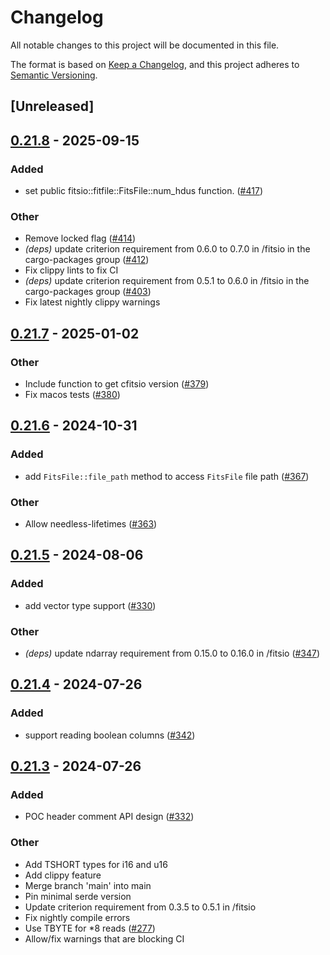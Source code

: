 # Changelog
All notable changes to this project will be documented in this file.

The format is based on [Keep a Changelog](https://keepachangelog.com/en/1.0.0/),
and this project adheres to [Semantic Versioning](https://semver.org/spec/v2.0.0.html).

## [Unreleased]

## [0.21.8](https://github.com/simonrw/rust-fitsio/compare/fitsio-v0.21.7...fitsio-v0.21.8) - 2025-09-15

### Added

- set  public fitsio::fitfile::FitsFile::num_hdus function. ([#417](https://github.com/simonrw/rust-fitsio/pull/417))

### Other

- Remove locked flag ([#414](https://github.com/simonrw/rust-fitsio/pull/414))
- *(deps)* update criterion requirement from 0.6.0 to 0.7.0 in /fitsio in the cargo-packages group ([#412](https://github.com/simonrw/rust-fitsio/pull/412))
- Fix clippy lints to fix CI
- *(deps)* update criterion requirement from 0.5.1 to 0.6.0 in /fitsio in the cargo-packages group ([#403](https://github.com/simonrw/rust-fitsio/pull/403))
- Fix latest nightly clippy warnings

## [0.21.7](https://github.com/simonrw/rust-fitsio/compare/fitsio-v0.21.6...fitsio-v0.21.7) - 2025-01-02

### Other

- Include function to get cfitsio version ([#379](https://github.com/simonrw/rust-fitsio/pull/379))
- Fix macos tests ([#380](https://github.com/simonrw/rust-fitsio/pull/380))

## [0.21.6](https://github.com/simonrw/rust-fitsio/compare/fitsio-v0.21.5...fitsio-v0.21.6) - 2024-10-31

### Added

- add `FitsFile::file_path` method to access `FitsFile` file path ([#367](https://github.com/simonrw/rust-fitsio/pull/367))

### Other

- Allow needless-lifetimes ([#363](https://github.com/simonrw/rust-fitsio/pull/363))

## [0.21.5](https://github.com/simonrw/rust-fitsio/compare/fitsio-v0.21.4...fitsio-v0.21.5) - 2024-08-06

### Added
- add vector type support ([#330](https://github.com/simonrw/rust-fitsio/pull/330))

### Other
- *(deps)* update ndarray requirement from 0.15.0 to 0.16.0 in /fitsio ([#347](https://github.com/simonrw/rust-fitsio/pull/347))

## [0.21.4](https://github.com/simonrw/rust-fitsio/compare/fitsio-v0.21.3...fitsio-v0.21.4) - 2024-07-26

### Added
- support reading boolean columns ([#342](https://github.com/simonrw/rust-fitsio/pull/342))

## [0.21.3](https://github.com/simonrw/rust-fitsio/compare/fitsio-v0.21.2...fitsio-v0.21.3) - 2024-07-26

### Added
- POC header comment API design ([#332](https://github.com/simonrw/rust-fitsio/pull/332))

### Other
- Add TSHORT types for i16 and u16
- Add clippy feature
- Merge branch 'main' into main
- Pin minimal serde version
- Update criterion requirement from 0.3.5 to 0.5.1 in /fitsio
- Fix nightly compile errors
- Use TBYTE for *8 reads ([#277](https://github.com/simonrw/rust-fitsio/pull/277))
- Allow/fix warnings that are blocking CI
